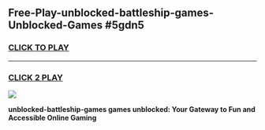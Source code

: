 
## Free-Play-unblocked-battleship-games-Unblocked-Games #5gdn5
<h3>
<a href="https://news.freeplayer.one?title=unblocked-battleship-games&ref=8M">CLICK TO PLAY</a></h3>
<hr>

<h3>
<a href="https://news.freeplayer.one?title=unblocked-battleship-games&ref=8M">CLICK 2 PLAY</a>
  
</h3>

<a href="https://news.freeplayer.one?title=unblocked-battleship-games&ref=8M"><img src="https://clearcache.store/games.png"></a>


**unblocked-battleship-games games unblocked: Your Gateway to Fun and Accessible Online Gaming**
